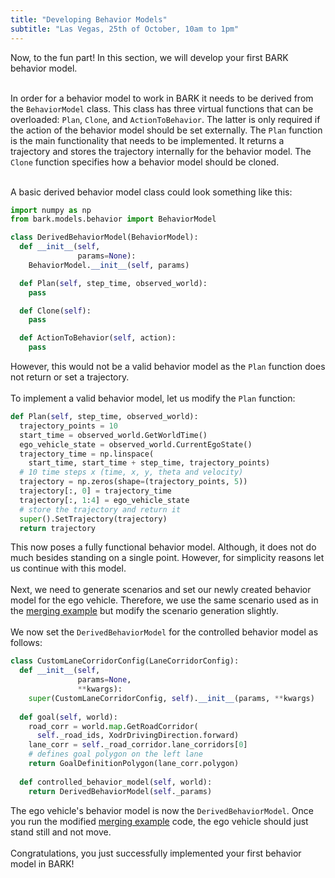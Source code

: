 ```yaml
---
title: "Developing Behavior Models"
subtitle: "Las Vegas, 25th of October, 10am to 1pm"
---
```


Now, to the fun part! In this section, we will develop your first BARK behavior model.
<br />
<br />

In order for a behavior model to work in BARK it needs to be derived from the `BehaviorModel` class.
This class has three virtual functions that can be overloaded: `Plan`, `Clone`, and `ActionToBehavior`.
The latter is only required if the action of the behavior model should be set externally.
The `Plan` function is the main functionality that needs to be implemented.
It returns a trajectory and stores the trajectory internally for the behavior model.
The `Clone` function specifies how a behavior model should be cloned.
<br />
<br />

A basic derived behavior model class could look something like this:

```python
import numpy as np
from bark.models.behavior import BehaviorModel

class DerivedBehaviorModel(BehaviorModel):
  def __init__(self,
               params=None):
    BehaviorModel.__init__(self, params)

  def Plan(self, step_time, observed_world):
    pass

  def Clone(self):
    pass

  def ActionToBehavior(self, action):
    pass
```
However, this would not be a valid behavior model as the `Plan` function does not return or set a trajectory.
<br />
<br />
To implement a valid behavior model, let us modify the `Plan` function:

```python
def Plan(self, step_time, observed_world):
  trajectory_points = 10
  start_time = observed_world.GetWorldTime()
  ego_vehicle_state = observed_world.CurrentEgoState()
  trajectory_time = np.linspace(
    start_time, start_time + step_time, trajectory_points)
  # 10 time steps x (time, x, y, theta and velocity)
  trajectory = np.zeros(shape=(trajectory_points, 5))
  trajectory[:, 0] = trajectory_time
  trajectory[:, 1:4] = ego_vehicle_state
  # store the trajectory and return it
  super().SetTrajectory(trajectory)
  return trajectory
```
This now poses a fully functional behavior model. Although, it does not do much besides standing on a single point.
However, for simplicity reasons let us continue with this model.
<br />
<br />
Next, we need to generate scenarios and set our newly created behavior model for the ego vehicle.
Therefore, we use the same scenario used as in the [merging example](/tutorials/) but modify the scenario generation slightly.
<br />
<br />
We now set the `DerivedBehaviorModel` for the controlled behavior model as follows:
```python
class CustomLaneCorridorConfig(LaneCorridorConfig):
  def __init__(self,
               params=None,
               **kwargs):
    super(CustomLaneCorridorConfig, self).__init__(params, **kwargs)
  
  def goal(self, world):
    road_corr = world.map.GetRoadCorridor(
      self._road_ids, XodrDrivingDirection.forward)
    lane_corr = self._road_corridor.lane_corridors[0]
    # defines goal polygon on the left lane
    return GoalDefinitionPolygon(lane_corr.polygon)
  
  def controlled_behavior_model(self, world):
    return DerivedBehaviorModel(self._params)
```
The ego vehicle's behavior model is now the `DerivedBehaviorModel`.
Once you run the modified [merging example](/tutorials/) code, the ego vehicle should just stand still and not move.
<br />
<br />
Congratulations, you just successfully implemented your first behavior model in BARK!
